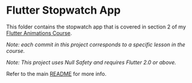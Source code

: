 # Flutter Stopwatch App

This folder contains the stopwatch app that is covered in section 2 of my [Flutter Animations Course](https://nnbd.me/fa).

*Note: each commit in this project corresponds to a specific lesson in the course.*

*Note: This project uses Null Safety and requires Flutter 2.0 or above.*

Refer to the main [README](/README.md) for more info.
